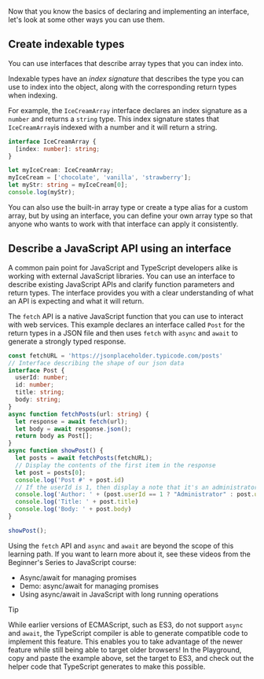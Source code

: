 Now that you know the basics of declaring and implementing an interface, let's look at some other ways you can use them.

## Create indexable types

You can use interfaces that describe array types that you can index into.

Indexable types have an *index signature* that describes the type you can use to index into the object, along with the corresponding return types when indexing.

For example, the `IceCreamArray` interface declares an index signature as a `number` and returns a `string` type. This index signature states that `IceCreamArray`is indexed with a number and it will return a string.

```typescript
interface IceCreamArray {
  [index: number]: string;
}

let myIceCream: IceCreamArray;
myIceCream = ['chocolate', 'vanilla', 'strawberry'];
let myStr: string = myIceCream[0];
console.log(myStr);
```

You can also use the built-in array type or create a type alias for a custom array, but by using an interface, you can define your own array type so that anyone who wants to work with that interface can apply it consistently.

## Describe a JavaScript API using an interface

A common pain point for JavaScript and TypeScript developers alike is working with external JavaScript libraries. You can use an interface to describe existing JavaScript APIs and clarify function parameters and return types. The interface provides you with a clear understanding of what an API is expecting and what it will return.

The `fetch` API is a native JavaScript function that you can use to interact with web services. This example declares an interface called `Post` for the return types in a JSON file and then uses `fetch` with `async` and `await` to generate a strongly typed response.

```typescript
const fetchURL = 'https://jsonplaceholder.typicode.com/posts'
// Interface describing the shape of our json data
interface Post {
  userId: number;
  id: number;
  title: string;
  body: string;
}
async function fetchPosts(url: string) {
  let response = await fetch(url);
  let body = await response.json();
  return body as Post[];
}
async function showPost() {
  let posts = await fetchPosts(fetchURL);
  // Display the contents of the first item in the response
  let post = posts[0];
  console.log('Post #' + post.id)
  // If the userId is 1, then display a note that it's an administrator
  console.log('Author: ' + (post.userId == 1 ? "Administrator" : post.userId.toString()))
  console.log('Title: ' + post.title)
  console.log('Body: ' + post.body)
}

showPost();
```

Using the `fetch` API and `async` and `await` are beyond the scope of this learning path. If you want to learn more about it, see these videos from the Beginner's Series to JavaScript course:

- Async/await for managing promises
- Demo: async/await for managing promises
- Using async/await in JavaScript with long running operations

> [!TIP]
> While earlier versions of ECMAScript, such as ES3, do not support `async` and `await`, the TypeScript compiler is able to generate compatible code to implement this feature. This enables you to take advantage of the newer feature while still being able to target older browsers! In the Playground, copy and paste the example above, set the target to ES3, and check out the helper code that TypeScript generates to make this possible.
